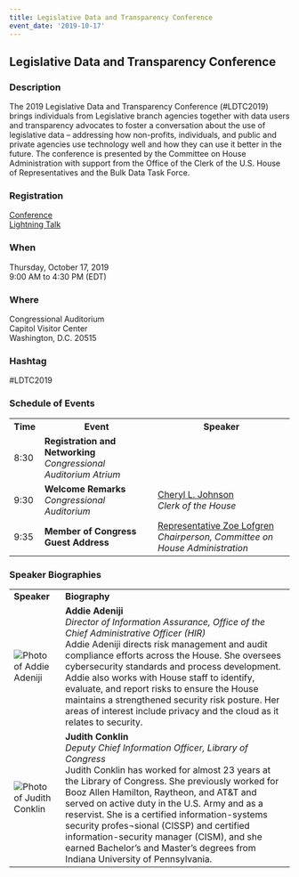 ```yaml
---
title: Legislative Data and Transparency Conference
event_date: '2019-10-17'
---
```


## Legislative Data and Transparency Conference

### Description
The 2019 Legislative Data and Transparency Conference (#LDTC2019) brings individuals from Legislative branch agencies together with data users and transparency advocates to foster a conversation about the use of legislative data – addressing how non-profits, individuals, and public and private agencies use technology well and how they can use it better in the future. The conference is presented by the Committee on House Administration with support from the Office of the Clerk of the U.S. House of Representatives and the Bulk Data Task Force.

### Registration
[Conference](https://www.eventbrite.com/e/legislative-data-and-transparency-conference-registration-74465491289)  
[Lightning Talk](https://docs.google.com/forms/d/1GQ7NniDZkn4ROfvoRfWix3BxVf5g4K_OS3LWu2rztt8/viewform?ts=5d937b00&edit_requested=true)

### When
Thursday, October 17, 2019    
9:00 AM to 4:30 PM (EDT)  

### Where
Congressional Auditorium  
Capitol Visitor Center  
Washington, D.C. 20515  

### Hashtag
#LDTC2019


### Schedule of Events
<table>
  <tr>
    <th><b>Time</b></th>
    <th><b>Event</b></th> 
    <th><b>Speaker</b></th>
  </tr>
  <tr>
    <td>8:30</td>
    <td><b>Registration and Networking</b><br/><i>Congressional Auditorium Atrium</i></td>
    <td></td>
  </tr>
  <tr>
    <td>9:30</td>
    <td><b>Welcome Remarks</b><br/><i>Congressional Auditorium</i></td>
      <td><a href="#johnson">Cheryl L. Johnson</a><br/><i>Clerk of the House</i></td>
  </tr>
 <tr>
<td>9:35</td>
<td><b>Member of Congress Guest Address</b></td>
<td><a href="#lofgren">Representative Zoe Lofgren</a><br/><i>Chairperson, Committee on House Administration</i></td>
</tr>
</table>

### Speaker Biographies
<table>
<tr>
<td><b>Speaker</b></td>
<td><b>Biography</b></td>
</tr>
<tr>
<td>
<image src="https://usgpo.github.io/innovation/assets/img/LDTC2019/adeniji.jpg" alt="Photo of Addie Adeniji"/></td>
<td><a name="adeniji"><b>Addie Adeniji</b></a><br/><i>Director of Information Assurance, Office of the Chief Administrative Officer (HIR)</i><br/>Addie Adeniji directs risk management and audit compliance efforts across the House. She oversees cybersecurity standards and process development. Addie also works with House staff to identify, evaluate, and report risks to ensure the House maintains a strengthened security risk posture. Her areas of interest include privacy and the cloud as it relates to security.</td>
</tr>
<tr>
<td>
<a name="conklin"><image src="https://usgpo.github.io/innovation/assets/img/LDTC2019/conklin.jpg" alt="Photo of Judith Conklin"/></a></td>
<td>
<b>Judith Conklin</b><br/> <i>Deputy Chief Information Officer, Library of Congress</i><br/>Judith Conklin has worked for almost 23 years at the Library of Congress. She previously worked for Booz Allen Hamilton, Raytheon, and AT&T and served on active duty in the U.S. Army and as a reservist. She is a certified information-systems security profes¬sional (CISSP) and certified information-security manager (CISM), and she earned Bachelor’s and Master’s degrees from Indiana University of Pennsylvania.</td>
</tr>
</table>






